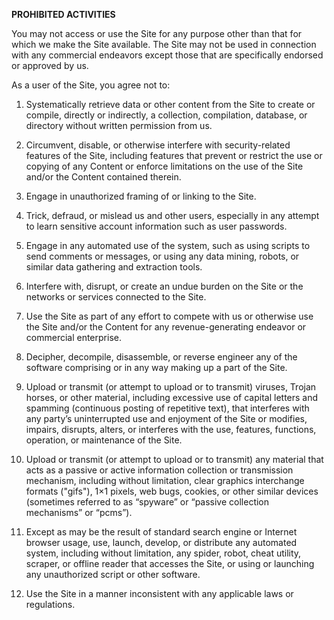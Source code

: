 **PROHIBITED ACTIVITIES**

You may not access or use the Site for any purpose other than that for which we make the Site available. The Site may not be used in connection with any commercial endeavors except those that are specifically endorsed or approved by us.

 As a user of the Site, you agree not to:

 1.    Systematically retrieve data or other content from the Site to create or compile, directly or indirectly, a collection, compilation, database, or directory without written permission from us.

 2.	Circumvent, disable, or otherwise interfere with security-related features of the Site, including features that prevent or restrict the use or copying of any Content or enforce limitations on the use of the Site and/or the Content contained therein.

3.   Engage in unauthorized framing of or linking to the Site.

4.	Trick, defraud, or mislead us and other users, especially in any attempt to learn sensitive account information such as user passwords.

5.	Engage in any automated use of the system, such as using scripts to send comments or messages, or using any data mining, robots, or similar data gathering and extraction tools.

6.	Interfere with, disrupt, or create an undue burden on the Site or the networks or services connected to the Site.

7.	Use the Site as part of any effort to compete with us or otherwise use the Site and/or the Content for any revenue-generating endeavor or commercial enterprise.

8.	Decipher, decompile, disassemble, or reverse engineer any of the software comprising or in any way making up a part of the Site.

9.    Upload or transmit (or attempt to upload or to transmit) viruses, Trojan horses, or other material, including excessive use of capital letters and spamming (continuous posting of repetitive text), that interferes with any party’s uninterrupted use and enjoyment of the Site or modifies, impairs, disrupts, alters, or interferes with the use, features, functions, operation, or maintenance of the Site.

10.	Upload or transmit (or attempt to upload or to transmit) any material that acts as a passive or active information collection or transmission mechanism, including without limitation, clear graphics interchange formats ("gifs"), 1×1 pixels, web bugs, cookies, or other similar devices (sometimes referred to as “spyware” or “passive collection mechanisms” or “pcms”).

11.   Except as may be the result of standard search engine or Internet browser usage, use, launch, develop, or distribute any automated system, including without limitation, any spider, robot, cheat utility, scraper, or offline reader that accesses the Site, or using or launching any unauthorized script or other software.

12.   Use the Site in a manner inconsistent with any applicable laws or regulations.

